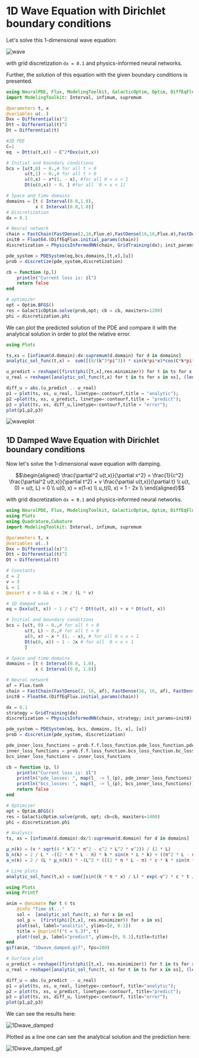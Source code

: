 # 1D Wave Equation with Dirichlet boundary conditions

Let's solve this 1-dimensional wave equation:

![wave](https://user-images.githubusercontent.com/12683885/91465006-ecde8a80-e895-11ea-935e-2c1d60e3d1f2.png)


with grid discretization `dx = 0.1` and physics-informed neural networks.

Further, the solution of this equation with the given boundary conditions is presented.

```julia
using NeuralPDE, Flux, ModelingToolkit, GalacticOptim, Optim, DiffEqFlux
import ModelingToolkit: Interval, infimum, supremum

@parameters t, x
@variables u(..)
Dxx = Differential(x)^2
Dtt = Differential(t)^2
Dt = Differential(t)

#2D PDE
C=1
eq  = Dtt(u(t,x)) ~ C^2*Dxx(u(t,x))

# Initial and boundary conditions
bcs = [u(t,0) ~ 0.,# for all t > 0
       u(t,1) ~ 0.,# for all t > 0
       u(0,x) ~ x*(1. - x), #for all 0 < x < 1
       Dt(u(0,x)) ~ 0. ] #for all  0 < x < 1]

# Space and time domains
domains = [t ∈ Interval(0.0,1.0),
           x ∈ Interval(0.0,1.0)]
# Discretization
dx = 0.1

# Neural network
chain = FastChain(FastDense(2,16,Flux.σ),FastDense(16,16,Flux.σ),FastDense(16,1))
initθ = Float64.(DiffEqFlux.initial_params(chain))
discretization = PhysicsInformedNN(chain, GridTraining(dx); init_params = initθ)

pde_system = PDESystem(eq,bcs,domains,[t,x],[u])
prob = discretize(pde_system,discretization)

cb = function (p,l)
    println("Current loss is: $l")
    return false
end

# optimizer
opt = Optim.BFGS()
res = GalacticOptim.solve(prob,opt; cb = cb, maxiters=1200)
phi = discretization.phi
```

We can plot the predicted solution of the PDE and compare it with the analytical solution in order to plot the relative error.

```julia
using Plots

ts,xs = [infimum(d.domain):dx:supremum(d.domain) for d in domains]
analytic_sol_func(t,x) =  sum([(8/(k^3*pi^3)) * sin(k*pi*x)*cos(C*k*pi*t) for k in 1:2:50000])

u_predict = reshape([first(phi([t,x],res.minimizer)) for t in ts for x in xs],(length(ts),length(xs)))
u_real = reshape([analytic_sol_func(t,x) for t in ts for x in xs], (length(ts),length(xs)))

diff_u = abs.(u_predict .- u_real)
p1 = plot(ts, xs, u_real, linetype=:contourf,title = "analytic");
p2 =plot(ts, xs, u_predict, linetype=:contourf,title = "predict");
p3 = plot(ts, xs, diff_u,linetype=:contourf,title = "error");
plot(p1,p2,p3)
```
![waveplot](https://user-images.githubusercontent.com/12683885/101984293-74a7a380-3c91-11eb-8e78-72a50d88e3f8.png)


## 1D Damped Wave Equation with Dirichlet boundary conditions

Now let's solve the 1-dimensional wave equation with damping. 

```math
\begin{aligned}
\frac{\partial^2 u(t,x)}{\partial x^2} = \frac{1}{c^2} \frac{\partial^2 u(t,x)}{\partial t^2} + v \frac{\partial u(t,x)}{\partial t} \\
u(t, 0) = u(t, L) = 0 \\
u(0, x) = x(1-x) \\
u_t(0, x) = 1 - 2x \\
\end{aligned}
```

with grid discretization `dx = 0.1` and physics-informed neural networks.

```julia
using NeuralPDE, Flux, ModelingToolkit, GalacticOptim, Optim, DiffEqFlux
using Plots
using Quadrature,Cubature
import ModelingToolkit: Interval, infimum, supremum

@parameters t, x
@variables u(..)
Dxx = Differential(x)^2
Dtt = Differential(t)^2
Dt = Differential(t)

# Constants
c = 2
v = 3
L = 1
@assert c > 0 && c < 2π / (L * v)

# 1D damped wave
eq = Dxx(u(t, x)) ~ 1 / c^2 * Dtt(u(t, x)) + v * Dt(u(t, x))

# Initial and boundary conditions
bcs = [u(t, 0) ~ 0.,# for all t > 0
       u(t, L) ~ 0.,# for all t > 0
       u(0, x) ~ x * (1. - x), # for all 0 < x < 1
       Dt(u(0, x)) ~ 1 - 2x # for all  0 < x < 1
       ]

# Space and time domains
domains = [t ∈ Interval(0.0, 1.0),
           x ∈ Interval(0.0, 1.0)]

# Neural network
af = Flux.tanh
chain = FastChain(FastDense(2, 16, af), FastDense(16, 16, af), FastDense(16, 1))
initθ = Float64.(DiffEqFlux.initial_params(chain))

dx = 0.1
strategy = GridTraining(dx)
discretization = PhysicsInformedNN(chain, strategy; init_params=initθ)

pde_system = PDESystem(eq, bcs, domains, [t, x], [u])
prob = discretize(pde_system, discretization)

pde_inner_loss_functions = prob.f.f.loss_function.pde_loss_function.pde_loss_functions.contents
inner_loss_functions = prob.f.f.loss_function.bcs_loss_function.bc_loss_functions.contents
bcs_inner_loss_functions = inner_loss_functions

cb = function (p, l)
    println("Current loss is: $l")
    println("pde_losses: ", map(l_ -> l_(p), pde_inner_loss_functions))
    println("bcs_losses: ", map(l_ -> l_(p), bcs_inner_loss_functions))
    return false
end

# Optimizer
opt = Optim.BFGS()
res = GalacticOptim.solve(prob, opt; cb=cb, maxiters=1400)
phi = discretization.phi

# Analysis
ts, xs = [infimum(d.domain):dx/5:supremum(d.domain) for d in domains]

μ_n(k) = (v * sqrt(4 * k^2 * π^2 - c^2 * L^2 * v^2)) / (2 * L)
b_n(k) = 2 / L * -((2 * π * L - π) * k * sin(π * L * k) + ((π^2 * L - π^2 * L^2) * k^2 + 2) * cos(π * L * k) - 2) / (π^3 * k^3) # vegas((x, ϕ) -> ϕ[1] = sin(k * π * x[1]) * f(x[1])).integral[1]
a_n(k) = 2 / (L * μ_n(k)) * -(L^2 * (((2 * π * L - π) * c * k * sin(π * k) + ((π^2 - π^2 * L) * c * k^2 + 2 * L * c) * cos(π * k) - 2 * L * c) * v^2 + (8 * π * L - 2 * π) * k * sin(π * k) + ((2 * π^2 - 4 * π^2 * L) * k^2 + 8 * L) * cos(π * k) - 8 * L)) / (2 * π^3 * k^3) # vegas((x, ϕ) -> ϕ[1] = (sin((k * π * x[1]) / L) * (g(x[1]) + (v^2 * c) / 2 * f(x[1])))).integral[1]

# Line plots
analytic_sol_func(t,x) = sum([sin((k * π * x) / L) * exp(-v^2 * c * t / 2) * (a_n(k) * sin(μ_n(k) * t) + b_n(k) * cos(μ_n(k) * t)) for k in 1:2:100]) # TODO replace 10 with 500

using Plots
using Printf

anim = @animate for t ∈ ts
    @info "Time $t..."
    sol =  [analytic_sol_func(t, x) for x in xs]
    sol_p =  [first(phi([t,x], res.minimizer)) for x in xs]
    plot(sol, label="analitic", ylims=[0, 0.1])
    title = @sprintf("t = %.3f", t)
    plot!(sol_p, label="predict", ylims=[0, 0.1],title=title)
end
gif(anim, "1Dwave_damped.gif", fps=200)

# Surface plot
u_predict = reshape([first(phi([t,x], res.minimizer)) for t in ts for x in xs], (length(ts), length(xs)))
u_real = reshape([analytic_sol_func(t, x) for t in ts for x in xs], (length(ts), length(xs)))

diff_u = abs.(u_predict .- u_real)
p1 = plot(ts, xs, u_real, linetype=:contourf, title="analytic");
p2 = plot(ts, xs, u_predict, linetype=:contourf, title="predict");
p3 = plot(ts, xs, diff_u, linetype=:contourf, title="error");
plot(p1,p2,p3)
```

We can see the results here:

![1Dwave_damped](https://user-images.githubusercontent.com/12683885/126818842-446d43b7-7099-4690-9a61-412c4eccfa70.png)

Plotted as a line one can see the analytical solution and the prediction here:

![1Dwave_damped_gif](https://user-images.githubusercontent.com/12683885/126818855-c9ae78ce-b976-4ed8-9ddb-f6d6d0fe6311.gif)



